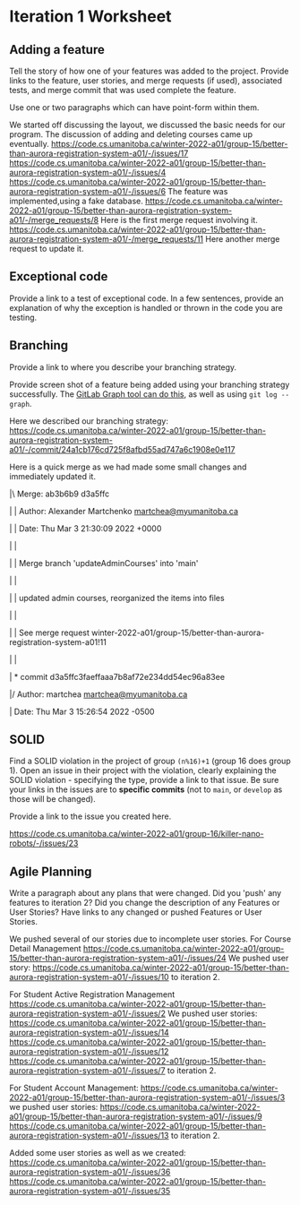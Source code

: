 Iteration 1 Worksheet
=====================

Adding a feature
-----------------

Tell the story of how one of your features was added to the project.
Provide links to the
feature, user stories, and merge requests (if used), associated tests, and merge commit
that was used complete the feature.

Use one or two paragraphs which can have point-form within them.

We started off discussing the layout, we discussed the basic needs for our program. 
The discussion of adding and deleting courses came up eventually. 
https://code.cs.umanitoba.ca/winter-2022-a01/group-15/better-than-aurora-registration-system-a01/-/issues/17
https://code.cs.umanitoba.ca/winter-2022-a01/group-15/better-than-aurora-registration-system-a01/-/issues/4
https://code.cs.umanitoba.ca/winter-2022-a01/group-15/better-than-aurora-registration-system-a01/-/issues/6
The feature was implemented,using a fake database.
https://code.cs.umanitoba.ca/winter-2022-a01/group-15/better-than-aurora-registration-system-a01/-/merge_requests/8
Here is the first merge request involving it.
https://code.cs.umanitoba.ca/winter-2022-a01/group-15/better-than-aurora-registration-system-a01/-/merge_requests/11
Here another merge request to update it.  


Exceptional code
----------------

Provide a link to a test of exceptional code. In a few sentences,
provide an explanation of why the exception is handled or thrown
in the code you are testing.



Branching
----------

Provide a link to where you describe your branching strategy.

Provide screen shot of a feature being added using your branching strategy
successfully. The [GitLab Graph tool can do this](https://code.cs.umanitoba.ca/comp3350-summer2019/cook-eBook/-/network/develop),
as well as using `git log --graph`.

Here we described our branching strategy:
https://code.cs.umanitoba.ca/winter-2022-a01/group-15/better-than-aurora-registration-system-a01/-/commit/24a1cb176cd725f8afbd55ad747a6c1908e0e117

Here is a quick merge as we had made some small changes and immediately updated it. 

|\  Merge: ab3b6b9 d3a5ffc

| | Author: Alexander Martchenko <martchea@myumanitoba.ca>

| | Date:   Thu Mar 3 21:30:09 2022 +0000

| |

| |     Merge branch 'updateAdminCourses' into 'main'

| |     

| |     updated admin courses, reorganized the items into files

| |     

| |     See merge request winter-2022-a01/group-15/better-than-aurora-registration-system-a01!11

| |

| * commit d3a5ffc3faeffaaa7b8af72e234dd54ec96a83ee

|/  Author: martchea <martchea@myumanitoba.ca>

|   Date:   Thu Mar 3 15:26:54 2022 -0500

SOLID
-----

Find a SOLID violation in the project of group `(n%16)+1` (group 16 does group 1).
Open an issue in their project with the violation,
clearly explaining the SOLID violation - specifying the type, provide a link to that issue. Be sure
your links in the issues are to **specific commits** (not to `main`, or `develop` as those will be changed).

Provide a link to the issue you created here.

https://code.cs.umanitoba.ca/winter-2022-a01/group-16/killer-nano-robots/-/issues/23

Agile Planning
--------------

Write a paragraph about any plans that were changed. Did you
'push' any features to iteration 2? Did you change the description
of any Features or User Stories? Have links to any changed or pushed Features
or User Stories.

We pushed several of our stories due to incomplete user stories. 
For Course Detail Management
https://code.cs.umanitoba.ca/winter-2022-a01/group-15/better-than-aurora-registration-system-a01/-/issues/24
We pushed user story:
https://code.cs.umanitoba.ca/winter-2022-a01/group-15/better-than-aurora-registration-system-a01/-/issues/10
to iteration 2. 

For Student Active Registration Management
https://code.cs.umanitoba.ca/winter-2022-a01/group-15/better-than-aurora-registration-system-a01/-/issues/2
We pushed user stories:
https://code.cs.umanitoba.ca/winter-2022-a01/group-15/better-than-aurora-registration-system-a01/-/issues/14
https://code.cs.umanitoba.ca/winter-2022-a01/group-15/better-than-aurora-registration-system-a01/-/issues/12
https://code.cs.umanitoba.ca/winter-2022-a01/group-15/better-than-aurora-registration-system-a01/-/issues/7
to iteration 2.

For Student Account Management:
https://code.cs.umanitoba.ca/winter-2022-a01/group-15/better-than-aurora-registration-system-a01/-/issues/3
we pushed user stories:
https://code.cs.umanitoba.ca/winter-2022-a01/group-15/better-than-aurora-registration-system-a01/-/issues/9
https://code.cs.umanitoba.ca/winter-2022-a01/group-15/better-than-aurora-registration-system-a01/-/issues/13
to iteration 2.
 
Added some user stories as well as we created:
https://code.cs.umanitoba.ca/winter-2022-a01/group-15/better-than-aurora-registration-system-a01/-/issues/36
https://code.cs.umanitoba.ca/winter-2022-a01/group-15/better-than-aurora-registration-system-a01/-/issues/35
